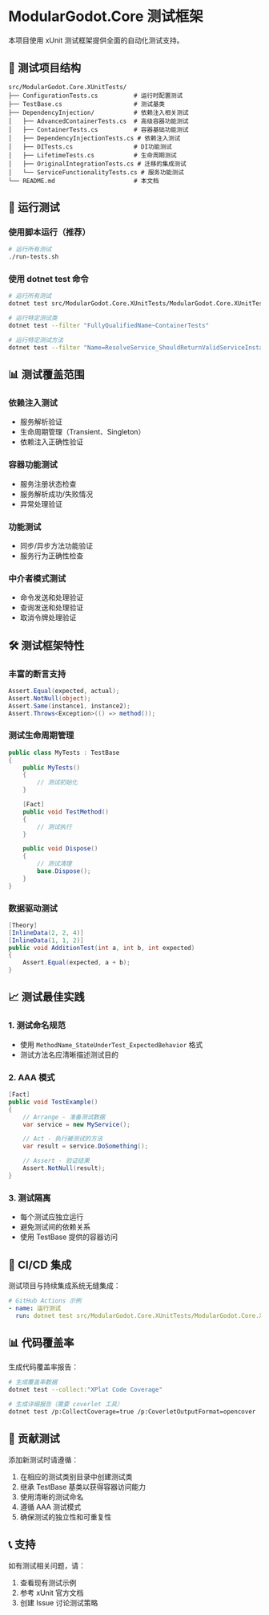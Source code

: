 # ModularGodot.Core 测试框架

本项目使用 xUnit 测试框架提供全面的自动化测试支持。

## 🧪 测试项目结构

```
src/ModularGodot.Core.XUnitTests/
├── ConfigurationTests.cs          # 运行时配置测试
├── TestBase.cs                    # 测试基类
├── DependencyInjection/           # 依赖注入相关测试
│   ├── AdvancedContainerTests.cs  # 高级容器功能测试
│   ├── ContainerTests.cs          # 容器基础功能测试
│   ├── DependencyInjectionTests.cs # 依赖注入测试
│   ├── DITests.cs                 # DI功能测试
│   ├── LifetimeTests.cs           # 生命周期测试
│   ├── OriginalIntegrationTests.cs # 迁移的集成测试
│   └── ServiceFunctionalityTests.cs # 服务功能测试
└── README.md                      # 本文档
```

## 🚀 运行测试

### 使用脚本运行（推荐）

```bash
# 运行所有测试
./run-tests.sh
```

### 使用 dotnet test 命令

```bash
# 运行所有测试
dotnet test src/ModularGodot.Core.XUnitTests/ModularGodot.Core.XUnitTests.csproj

# 运行特定测试类
dotnet test --filter "FullyQualifiedName~ContainerTests"

# 运行特定测试方法
dotnet test --filter "Name=ResolveService_ShouldReturnValidServiceInstance"
```

## 📊 测试覆盖范围

### 依赖注入测试
- 服务解析验证
- 生命周期管理（Transient、Singleton）
- 依赖注入正确性验证

### 容器功能测试
- 服务注册状态检查
- 服务解析成功/失败情况
- 异常处理验证

### 功能测试
- 同步/异步方法功能验证
- 服务行为正确性检查

### 中介者模式测试
- 命令发送和处理验证
- 查询发送和处理验证
- 取消令牌处理验证

## 🛠️ 测试框架特性

### 丰富的断言支持
```csharp
Assert.Equal(expected, actual);
Assert.NotNull(object);
Assert.Same(instance1, instance2);
Assert.Throws<Exception>(() => method());
```

### 测试生命周期管理
```csharp
public class MyTests : TestBase
{
    public MyTests()
    {
        // 测试初始化
    }

    [Fact]
    public void TestMethod()
    {
        // 测试执行
    }

    public void Dispose()
    {
        // 测试清理
        base.Dispose();
    }
}
```

### 数据驱动测试
```csharp
[Theory]
[InlineData(2, 2, 4)]
[InlineData(1, 1, 2)]
public void AdditionTest(int a, int b, int expected)
{
    Assert.Equal(expected, a + b);
}
```

## 📈 测试最佳实践

### 1. 测试命名规范
- 使用 `MethodName_StateUnderTest_ExpectedBehavior` 格式
- 测试方法名应清晰描述测试目的

### 2. AAA 模式
```csharp
[Fact]
public void TestExample()
{
    // Arrange - 准备测试数据
    var service = new MyService();

    // Act - 执行被测试的方法
    var result = service.DoSomething();

    // Assert - 验证结果
    Assert.NotNull(result);
}
```

### 3. 测试隔离
- 每个测试应独立运行
- 避免测试间的依赖关系
- 使用 TestBase 提供的容器访问

## 🔄 CI/CD 集成

测试项目与持续集成系统无缝集成：

```yaml
# GitHub Actions 示例
- name: 运行测试
  run: dotnet test src/ModularGodot.Core.XUnitTests/ModularGodot.Core.XUnitTests.csproj
```

## 📊 代码覆盖率

生成代码覆盖率报告：

```bash
# 生成覆盖率数据
dotnet test --collect:"XPlat Code Coverage"

# 生成详细报告（需要 coverlet 工具）
dotnet test /p:CollectCoverage=true /p:CoverletOutputFormat=opencover
```

## 🤝 贡献测试

添加新测试时请遵循：

1. 在相应的测试类别目录中创建测试类
2. 继承 TestBase 基类以获得容器访问能力
3. 使用清晰的测试命名
4. 遵循 AAA 测试模式
5. 确保测试的独立性和可重复性

## 📞 支持

如有测试相关问题，请：

1. 查看现有测试示例
2. 参考 xUnit 官方文档
3. 创建 Issue 讨论测试策略